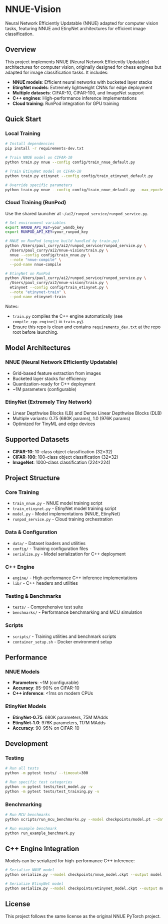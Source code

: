 # NNUE-Vision

Neural Network Efficiently Updatable (NNUE) adapted for computer vision tasks, featuring NNUE and EtinyNet architectures for efficient image classification.

## Overview

This project implements NNUE (Neural Network Efficiently Updatable) architectures for computer vision, originally designed for chess engines but adapted for image classification tasks. It includes:

- **NNUE models**: Efficient neural networks with bucketed layer stacks
- **EtinyNet models**: Extremely lightweight CNNs for edge deployment
- **Multiple datasets**: CIFAR-10, CIFAR-100, and ImageNet support
- **C++ engines**: High-performance inference implementations
- **Cloud training**: RunPod integration for GPU training

## Quick Start

### Local Training

```bash
# Install dependencies
pip install -r requirements-dev.txt

# Train NNUE model on CIFAR-10
python train.py nnue --config config/train_nnue_default.py

# Train EtinyNet model on CIFAR-10  
python train.py etinynet --config config/train_etinynet_default.py

# Override specific parameters
python train.py nnue --config config/train_nnue_default.py --max_epochs 50 --batch_size 64
```

### Cloud Training (RunPod)

Use the shared launcher at `~/ai2/runpod_service/runpod_service.py`.

```bash
# Set environment variables
export WANDB_API_KEY=your_wandb_key
export RUNPOD_API_KEY=your_runpod_key

# NNUE on RunPod (engine build handled by train.py)
python /Users/paul_curry/ai2/runpod_service/runpod_service.py \
  /Users/paul_curry/ai2/nnue-vision/train.py \
  nnue --config config/train_nnue.py \
  --note "nnue-compile" \
  --pod-name nnue-compile

# EtinyNet on RunPod
python /Users/paul_curry/ai2/runpod_service/runpod_service.py \
  /Users/paul_curry/ai2/nnue-vision/train.py \
  etinynet --config config/train_etinynet.py \
  --note "etinynet-train" \
  --pod-name etinynet-train
```

Notes:
- `train.py` compiles the C++ engine automatically (see `compile_cpp_engine()` in `train.py`).
- Ensure this repo is clean and contains `requirements_dev.txt` at the repo root before launching.

## Model Architectures

### NNUE (Neural Network Efficiently Updatable)
- Grid-based feature extraction from images
- Bucketed layer stacks for efficiency
- Quantization-ready for C++ deployment
- ~1M parameters (configurable)

### EtinyNet (Extremely Tiny Network)
- Linear Depthwise Blocks (LB) and Dense Linear Depthwise Blocks (DLB)
- Multiple variants: 0.75 (680K params), 1.0 (976K params)
- Optimized for TinyML and edge devices

## Supported Datasets

- **CIFAR-10**: 10-class object classification (32×32)
- **CIFAR-100**: 100-class object classification (32×32)  
- **ImageNet**: 1000-class classification (224×224)

## Project Structure

### Core Training
- `train_nnue.py` - NNUE model training script
- `train_etinynet.py` - EtinyNet model training script
- `model.py` - Model implementations (NNUE, EtinyNet)
- `runpod_service.py` - Cloud training orchestration

### Data & Configuration
- `data/` - Dataset loaders and utilities
- `config/` - Training configuration files
- `serialize.py` - Model serialization for C++ deployment

### C++ Engine
- `engine/` - High-performance C++ inference implementations
- `lib/` - C++ headers and utilities

### Testing & Benchmarks
- `tests/` - Comprehensive test suite
- `benchmarks/` - Performance benchmarking and MCU simulation

### Scripts
- `scripts/` - Training utilities and benchmark scripts
- `container_setup.sh` - Docker environment setup

## Performance

### NNUE Models
- **Parameters**: ~1M (configurable)
- **Accuracy**: 85-90% on CIFAR-10
- **C++ inference**: <1ms on modern CPUs

### EtinyNet Models
- **EtinyNet-0.75**: 680K parameters, 75M MAdds
- **EtinyNet-1.0**: 976K parameters, 117M MAdds
- **Accuracy**: 90-95% on CIFAR-10

## Development

### Testing
```bash
# Run all tests
python -m pytest tests/ --timeout=300

# Run specific test categories
python -m pytest tests/test_model.py -v
python -m pytest tests/test_training.py -v
```

### Benchmarking
```bash
# Run MCU benchmarks
python scripts/run_mcu_benchmarks.py --model checkpoints/model.pt --dataset cifar10

# Run example benchmark
python run_example_benchmark.py
```

## C++ Engine Integration

Models can be serialized for high-performance C++ inference:

```bash
# Serialize NNUE model
python serialize.py --model checkpoints/nnue_model.ckpt --output model.nnue

# Serialize EtinyNet model  
python serialize.py --model checkpoints/etinynet_model.ckpt --output model.etiny
```

## License

This project follows the same license as the original NNUE PyTorch project.
